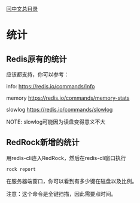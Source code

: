 [回中文总目录](menu_cn.md)

# 统计

## Redis原有的统计

应该都支持，你可以参考：

info: https://redis.io/commands/info

memory https://redis.io/commands/memory-stats

slowlog https://redis.io/commands/slowlog

NOTE: slowlog可能因为读盘变得意义不大

## RedRock新增的统计

用redis-cli连入RedRock，然后在redis-cli窗口执行
```
rock report
```
在服务器端窗口，你可以看到有多少键在磁盘以及比例。

注意：这个命令是全键扫描，因此需要点时间。